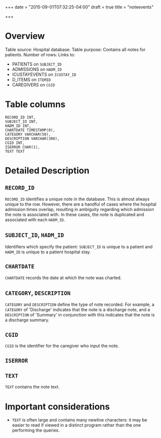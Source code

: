 +++
date = "2015-09-01T07:32:25-04:00"
draft = true
title = "noteevents"

+++

# Overview

Table source: Hospital database.
Table purpose: Contains all notes for patients.
Number of rows: 
Links to: 
* PATIENTS on `SUBJECT_ID`
* ADMISSIONS on `HADM_ID`
* ICUSTAYEVENTS on `ICUSTAY_ID`
* D_ITEMS on `ITEMID`
* CAREGIVERS on `CGID`

# Table columns

	RECORD_ID INT, 
	SUBJECT_ID INT, 
	HADM_ID INT, 
	CHARTDATE TIMESTAMP(0), 
	CATEGORY VARCHAR(50), 
	DESCRIPTION VARCHAR(300), 
	CGID INT, 
	ISERROR CHAR(1), 
	TEXT TEXT
	
# Detailed Description

## `RECORD_ID`

`RECORD_ID` identifies a unique note in the database. This is almost always unique to the row. However, there are a handful of cases where the hospital admission times overlap, resulting in ambiguity regarding which admission the note is associated with. In these cases, the note is duplicated and associated with each `HADM_ID`.

## `SUBJECT_ID`, `HADM_ID`

Identifiers which specify the patient: `SUBJECT_ID` is unique to a patient and `HADM_ID` is unique to a patient hospital stay.

## `CHARTDATE`

`CHARTDATE` records the date at which the note was charted.

## `CATEGORY`, `DESCRIPTION`

`CATEGORY` and `DESCRIPTION` define the type of note recorded. For example, a `CATEGORY` of 'Discharge' indicates that the note is a discharge note, and a `DESCRIPTION` of 'Summary' in conjunction with this indicates that the note is a discharge summary.

## `CGID`

`CGID` is the identifier for the caregiver who input the note.

## `ISERROR`

## `TEXT`

`TEXT` contains the note text.

# Important considerations

* `TEXT` is often large and contains many newline characters: it may be easier to read if viewed in a distinct program rather than the one performing the queries.